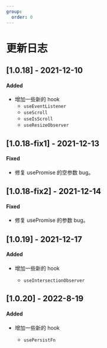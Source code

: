 ```yaml
---
group:
  order: 0
---
```


# 更新日志

## [1.0.18] - 2021-12-10

#### Added

- 增加一些新的 hook
  - `useEventListener`
  - `useScroll`
  - `useIsScroll`
  - `useResizeObserver`

## [1.0.18-fix1] - 2021-12-13
 
#### Fixed

- 修复 usePromise 的空参数 bug。

## [1.0.18-fix2] - 2021-12-14

#### Fixed

- 修复 usePromise 的参数 bug。

## [1.0.19] - 2021-12-17

#### Added

- 增加一些新的 hook

  - `useIntersectionObserver`

## [1.0.20] - 2022-8-19

#### Added

- 增加一些新的 hook

  - `usePersistFn`
